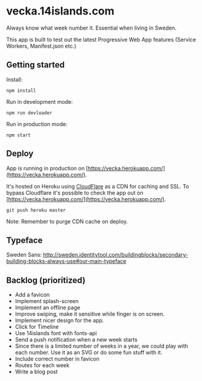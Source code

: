 # vecka.14islands.com

Always know what week number it. Essential when living in Sweden.

This app is built to test out the latest Progressive Web App features (Service Workers, Manifest.json etc.)

## Getting started

Install:

```
npm install
```

Run in development mode:

```
npm run devloader
```

Run in production mode:

```
npm start
```

## Deploy

App is running in production on [https://vecka.herokuapp.com/](https://vecka.herokuapp.com/).

It's hosted on Heroku using [CloudFlare](https://www.cloudflare.com/) as a CDN for caching and SSL. To bypass Cloudflare it's possible to check the app out on [https://vecka.herokuapp.com/](https://vecka.herokuapp.com/).

```
git push heroku master
```

Note: Remember to purge CDN cache on deploy.

## Typeface

Sweden Sans: http://sweden.identitytool.com/buildingblocks/secondary-building-blocks-always-use#our-main-typeface

## Backlog (prioritized)

* Add a favicon
* Implement splash-screen
* Implement an offline page
* Improve swiping, make it sensitive while finger is on screen.
* Implement nicer design for the app.
* Click for Timeline
* Use 14islands font with fonts-api
* Send a push notification when a new week starts
* Since there is a limited number of weeks in a year, we could play with each number. Use it as an SVG or do some fun stuff with it.
* Include correct number in favicon
* Routes for each week
* Write a blog post
